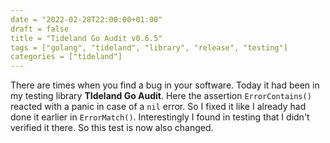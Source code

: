 ```yaml
---
date = "2022-02-28T22:00:00+01:00"
draft = false
title = "Tideland Go Audit v0.6.5"
tags = ["golang", "tideland", "library", "release", "testing"]
categories = ["tideland"]
---
```


There are times when you find a bug in your software. Today it had been in my testing library **TIdeland Go Audit**. Here the assertion `ErrorContains()` reacted with a panic in case of a `nil` error. So I fixed it like I already had done it earlier in `ErrorMatch()`. Interestingly I found in testing that I didn't verified it there. So this test is now also changed.

